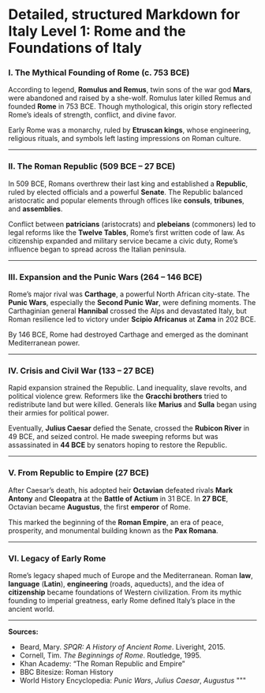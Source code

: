 
# Detailed, structured Markdown for Italy Level 1: Rome and the Foundations of Italy

### I. The Mythical Founding of Rome (c. 753 BCE)

According to legend, **Romulus and Remus**, twin sons of the war god **Mars**, were abandoned and raised by a she-wolf. Romulus later killed Remus and founded **Rome** in 753 BCE. Though mythological, this origin story reflected Rome’s ideals of strength, conflict, and divine favor.

Early Rome was a monarchy, ruled by **Etruscan kings**, whose engineering, religious rituals, and symbols left lasting impressions on Roman culture.

---

### II. The Roman Republic (509 BCE – 27 BCE)

In 509 BCE, Romans overthrew their last king and established a **Republic**, ruled by elected officials and a powerful **Senate**. The Republic balanced aristocratic and popular elements through offices like **consuls**, **tribunes**, and **assemblies**.

Conflict between **patricians** (aristocrats) and **plebeians** (commoners) led to legal reforms like the **Twelve Tables**, Rome’s first written code of law. As citizenship expanded and military service became a civic duty, Rome’s influence began to spread across the Italian peninsula.

---

### III. Expansion and the Punic Wars (264 – 146 BCE)

Rome’s major rival was **Carthage**, a powerful North African city-state. The **Punic Wars**, especially the **Second Punic War**, were defining moments. The Carthaginian general **Hannibal** crossed the Alps and devastated Italy, but Roman resilience led to victory under **Scipio Africanus** at **Zama** in 202 BCE.

By 146 BCE, Rome had destroyed Carthage and emerged as the dominant Mediterranean power.

---

### IV. Crisis and Civil War (133 – 27 BCE)

Rapid expansion strained the Republic. Land inequality, slave revolts, and political violence grew. Reformers like the **Gracchi brothers** tried to redistribute land but were killed. Generals like **Marius** and **Sulla** began using their armies for political power.

Eventually, **Julius Caesar** defied the Senate, crossed the **Rubicon River** in 49 BCE, and seized control. He made sweeping reforms but was assassinated in **44 BCE** by senators hoping to restore the Republic.

---

### V. From Republic to Empire (27 BCE)

After Caesar’s death, his adopted heir **Octavian** defeated rivals **Mark Antony** and **Cleopatra** at the **Battle of Actium** in 31 BCE. In **27 BCE**, Octavian became **Augustus**, the first **emperor** of Rome.

This marked the beginning of the **Roman Empire**, an era of peace, prosperity, and monumental building known as the **Pax Romana**.

---

### VI. Legacy of Early Rome

Rome’s legacy shaped much of Europe and the Mediterranean. Roman **law**, **language** (**Latin**), **engineering** (roads, aqueducts), and the idea of **citizenship** became foundations of Western civilization. From its mythic founding to imperial greatness, early Rome defined Italy’s place in the ancient world.

---

**Sources:**
- Beard, Mary. *SPQR: A History of Ancient Rome*. Liveright, 2015.
- Cornell, Tim. *The Beginnings of Rome*. Routledge, 1995.
- Khan Academy: “The Roman Republic and Empire”
- BBC Bitesize: Roman History
- World History Encyclopedia: *Punic Wars*, *Julius Caesar*, *Augustus*
"""